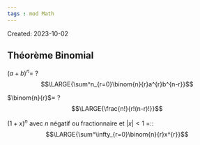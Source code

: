 ```yaml
---
tags : mod Math
---
```

Created: 2023-10-02

## Théorème Binomial
$(a+b)^{n}$=
?
$$\LARGE{\sum^n_{r=0}\binom{n}{r}a^{r}b^{n-r}}$$
<!--SR:!2023-12-05,29,230-->

$\binom{n}{r}$=
?
$$\LARGE{\frac{n!}{r!(n-r)!}}$$
<!--SR:!2024-01-10,65,250-->

$(1+x)^{n}$ avec $n$ négatif ou fractionnaire et $|x|<1$ =::$$\LARGE{\sum^\infty_{r=0}\binom{n}{r}x^{r}}$$
<!--SR:!2023-11-27,3,188-->
